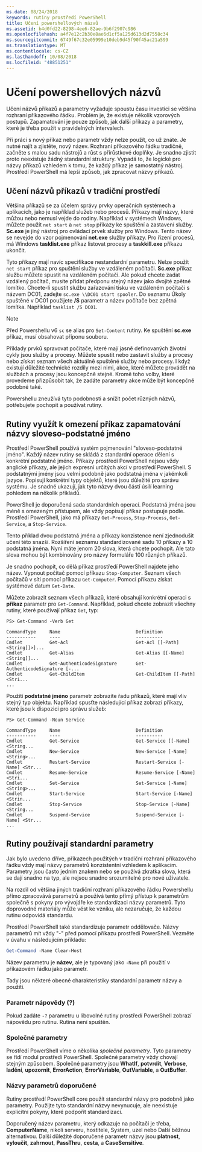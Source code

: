 ```yaml
---
ms.date: 08/24/2018
keywords: rutiny prostředí PowerShell
title: Učení powershellových názvů
ms.assetid: b4d0fd22-8298-4ee6-82ae-9b6f2907c986
ms.openlocfilehash: a4f7e12c2b30e8ae6d1cf5a125d613d2d7558c34
ms.sourcegitcommit: 6749f67c32e05999e10deb9d45f90f45ac21a599
ms.translationtype: MT
ms.contentlocale: cs-CZ
ms.lasthandoff: 10/08/2018
ms.locfileid: "48851251"
---
```

# <a name="learning-powershell-names"></a>Učení powershellových názvů

Učení názvů příkazů a parametry vyžaduje spoustu času investici se většina rozhraní příkazového řádku. Problém je, že existuje několik vzorových postupů. Zapamatování je pouze způsob, jak další příkazy a parametry, které je třeba použít v pravidelných intervalech.

Při práci s nový příkaz nebo parametr vždy nelze použít, co už znáte. Je nutné najít a zjistěte, nový název. Rozhraní příkazového řádku tradičně, začněte s malou sadu nástrojů a růst s přírůstkové doplňky. Je snadno zjistit proto neexistuje žádný standardní struktury.
Vypadá to, že logické pro názvy příkazů vzhledem k tomu, že každý příkaz je samostatný nástroj. Prostředí PowerShell má lepší způsob, jak zpracovat názvy příkazů.

## <a name="learning-command-names-in-traditional-shells"></a>Učení názvů příkazů v tradiční prostředí

Většina příkazů se za účelem správy prvky operačních systémech a aplikacích, jako je například služeb nebo procesů. Příkazy mají názvy, které můžou nebo nemusí vejde do rodiny. Například v systémech Windows, můžete použít `net start` a `net stop` příkazy ke spuštění a zastavení služby. **Sc.exe** je jiný nástroj pro ovládací prvek služby pro Windows. Tento název se nevejde do vzor pojmenování **net.exe** služby příkazy. Pro řízení procesů, má Windows **tasklist.exe** příkaz listovat procesy a **taskkill.exe** příkazu ukončit.

Tyto příkazy mají navíc specifikace nestandardní parametru. Nelze použít `net start` příkaz pro spuštění služby ve vzdáleném počítači. **Sc.exe** příkaz službu můžete spustit na vzdáleném počítači. Ale pokud chcete zadat vzdálený počítač, musíte přidat předponu stejný název jako dvojité zpětné lomítko. Chcete-li spustit službu zařazování tisku ve vzdáleném počítači s názvem DC01, zadejte `sc.exe \\DC01 start spooler`.
Do seznamu Úkoly spuštěné v DC01 použijete **/S** parametr a název počítače bez zpětná lomítka. Například `tasklist /S DC01`.

> [!NOTE]
> Před Powershellu v6 `sc` se alias pro `Set-Content` rutiny. Ke spuštění **sc.exe** příkaz, musí obsahovat příponu souboru.

Příklady prvků spravovat počítače, které mají jasně definovaných životní cykly jsou služby a procesy. Můžete spustit nebo zastavit služby a procesy nebo získat seznam všech aktuálně spuštěné služby nebo procesy. I když existují důležité technické rozdíly mezi nimi, akce, které můžete provádět na službách a procesy jsou koncepčně stejné. Kromě toho volby, které provedeme přizpůsobit tak, že zadáte parametry akce může být koncepčně podobné také.

Powershellu zneužívá tyto podobnosti a snížit počet různých názvů, potřebujete pochopit a používat rutiny.

## <a name="cmdlets-use-verb-noun-names-to-reduce-command-memorization"></a>Rutiny využít k omezení příkaz zapamatování názvy sloveso-podstatné jméno

Prostředí PowerShell používá systém pojmenování "sloveso-podstatné jméno". Každý název rutiny se skládá z standardní operace dělení s konkrétní podstatné jméno. Příkazy prostředí PowerShell nejsou vždy anglické příkazy, ale jejich expresní určitých akcí v prostředí PowerShell. S podstatnými jmény jsou velmi podobně jako podstatná jména v jakémkoli jazyce. Popisují konkrétní typy objektů, které jsou důležité pro správu systému. Je snadné ukazují, jak tyto názvy dvou částí úsilí learning pohledem na několik příkladů.

PowerShell je doporučená sada standardních operací. Podstatná jména jsou méně s omezeným přístupem, ale vždy popisují příkaz postupuje podle. Prostředí PowerShell, jako má příkazy `Get-Process`, `Stop-Process`, `Get-Service`, a `Stop-Service`.

Tento příklad dvou podstatná jména a příkazy konzistence není zjednodušit učení této snazší. Rozšíření seznamu standardizované sadu 10 příkazy a 10 podstatná jména. Nyní máte jenom 20 slova, která chcete pochopit.
Ale tato slova mohou být kombinovány pro názvy formuláře 100 různých příkazů.

Je snadno pochopit, co dělá příkaz prostředí PowerShell najdete jeho název. Vypnout počítač pomocí příkazu `Stop-Computer`. Seznam všech počítačů v síti pomocí příkazu `Get-Computer`. Pomocí příkazu získat systémové datum `Get-Date`.

Můžete zobrazit seznam všech příkazů, které obsahují konkrétní operaci s **příkaz** parametr pro `Get-Command`. Například, pokud chcete zobrazit všechny rutiny, které používají příkaz `Get`, typ:

```
PS> Get-Command -Verb Get

CommandType     Name                            Definition
-----------     ----                            ----------
Cmdlet          Get-Acl                         Get-Acl [[-Path] <String[]>]...
Cmdlet          Get-Alias                       Get-Alias [[-Name] <String[]...
Cmdlet          Get-AuthenticodeSignature       Get-AuthenticodeSignature [-...
Cmdlet          Get-ChildItem                   Get-ChildItem [[-Path] <Stri...
...
```

Použití **podstatné jméno** parametr zobrazíte řadu příkazů, které mají vliv stejný typ objektu. Například spusťte následující příkaz zobrazí příkazy, které jsou k dispozici pro správu služeb:

```
PS> Get-Command -Noun Service

CommandType     Name                            Definition
-----------     ----                            ----------
Cmdlet          Get-Service                     Get-Service [[-Name] <String...
Cmdlet          New-Service                     New-Service [-Name] <String>...
Cmdlet          Restart-Service                 Restart-Service [-Name] <Str...
Cmdlet          Resume-Service                  Resume-Service [-Name] <Stri...
Cmdlet          Set-Service                     Set-Service [-Name] <String>...
Cmdlet          Start-Service                   Start-Service [-Name] <Strin...
Cmdlet          Stop-Service                    Stop-Service [-Name] <String...
Cmdlet          Suspend-Service                 Suspend-Service [-Name] <Str...
...
```

## <a name="cmdlets-use-standard-parameters"></a>Rutiny používají standardní parametry

Jak bylo uvedeno dříve, příkazech použitých v tradiční rozhraní příkazového řádku vždy mají názvy parametrů konzistentní vzhledem k aplikacím. Parametry jsou často jedním znakem nebo se používá zkratka slova, která se dají snadno na typ, ale nejsou snadno srozumitelné pro nové uživatele.

Na rozdíl od většina jiných tradiční rozhraní příkazového řádku Powershellu přímo zpracovává parametrů a používá tento přímý přístup k parametrům společně s pokyny pro vývojáře ke standardizaci názvy parametrů. Tyto doprovodné materiály může vést ke vzniku, ale nezaručuje, že každou rutinu odpovídá standardu.

Prostředí PowerShell také standardizuje parametr oddělovače. Názvy parametrů mít vždy "-" před pomocí příkazu prostředí PowerShell. Vezměte v úvahu v následujícím příkladu:

```powershell
Get-Command -Name Clear-Host
```

Název parametru je **název**, ale je typovaný jako `-Name` při použití v příkazovém řádku jako parametr.

Tady jsou některé obecné charakteristiky standardní parametr názvy a použití.

### <a name="the-help-parameter-"></a>Parametr nápovědy (?)

Pokud zadáte `-?` parametru u libovolné rutiny prostředí PowerShell zobrazí nápovědu pro rutinu.
Rutina není spuštěn.

### <a name="common-parameters"></a>Společné parametry

Prostředí PowerShell víme o několika *společné parametry*. Tyto parametry se řídí modul prostředí PowerShell. Společné parametry vždy chovají stejným způsobem. Společné parametry jsou **WhatIf**, **potvrdit**, **Verbose**, **ladění**, **upozornit**, **ErrorAction**, **ErrorVariable**, **OutVariable**, a **OutBuffer**.

### <a name="recommended-parameter-names"></a>Názvy parametrů doporučené

Rutiny prostředí PowerShell core použít standardní názvy pro podobně jako parametry. Použijte tyto standardní názvy nevynucuje, ale neexistuje explicitní pokyny, které podpořit standardizaci.

Doporučený název parametru, který odkazuje na počítači je třeba, **ComputerName**, nikoli serveru, hostitele, System, uzel nebo Další běžnou alternativou. Další důležité doporučené parametr názvy jsou **platnost**, **vyloučit**, **zahrnout**, **PassThru**, **cesta**, a **CaseSensitive**.